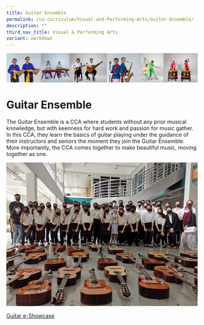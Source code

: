 ```yaml
---
title: Guitar Ensemble
permalink: /co-curriculum/Visual-and-Performing-Arts/Guitar-Ensemble/
description: ""
third_nav_title: Visual & Performing Arts
variant: markdown
---
```

![](/images/CCA/Collage-art.jpg)

Guitar Ensemble
===============

The Guitar Ensemble is a CCA where students without any prior musical knowledge, but with keenness for hard work and passion for music gather. In this CCA, they learn the basics of guitar playing under the guidance of their instructors and seniors the moment they join the Guitar Ensemble. More importantly, the CCA comes together to make beautiful music, moving together as one.


![](/images/Guitar.png)


[Guitar e-Showcase](https://drive.google.com/file/d/1Uu4QhpAiAmuhrrG3D3Jqo9RYogqY2w30/view?usp=drive_link)
